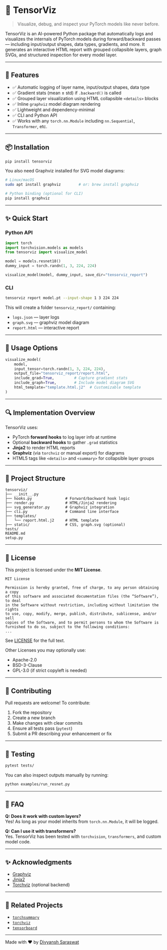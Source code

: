 # 🧠 TensorViz

> Visualize, debug, and inspect your PyTorch models like never before.

TensorViz is an AI-powered Python package that automatically logs and visualizes the internals of PyTorch models during forward/backward passes — including input/output shapes, data types, gradients, and more. It generates an interactive HTML report with grouped collapsible layers, graph SVGs, and structured inspection for every model layer.

---

## 🚀 Features

- ✅ Automatic logging of layer name, input/output shapes, data type
- ✅ Gradient stats (mean ± std) if `.backward()` is called
- ✅ Grouped layer visualization using HTML collapsible `<details>` blocks
- ✅ Inline `graphviz` model diagram rendering
- ✅ Lightweight and dependency-minimal
- ✅ CLI and Python API
- ✅ Works with any `torch.nn.Module` including `nn.Sequential`, `Transformer`, etc.

---

## 📦 Installation

```bash
pip install tensorviz
```

You also need Graphviz installed for SVG model diagrams:

```bash
# Linux/macOS
sudo apt install graphviz        # or: brew install graphviz

# Python binding (optional for CLI)
pip install graphviz
```

---

## ✨ Quick Start

### Python API

```python
import torch
import torchvision.models as models
from tensorviz import visualize_model

model = models.resnet18()
dummy_input = torch.randn(1, 3, 224, 224)

visualize_model(model, dummy_input, save_dir="tensorviz_report")
```

### CLI

```bash
tensorviz report model.pt --input-shape 1 3 224 224
```

This will create a folder `tensorviz_report/` containing:

- `logs.json` — layer logs
- `graph.svg` — graphviz model diagram
- `report.html` — interactive report

---

## 🧰 Usage Options

```python
visualize_model(
    model,
    input_tensor=torch.randn(1, 3, 224, 224),
    output_file="tensorviz_report/report.html",
    include_grad=True,         # Capture gradient stats
    include_graph=True,        # Include model diagram SVG
    html_template="template.html.j2"  # Customizable template
)
```

---

## 🔍 Implementation Overview

TensorViz uses:

- PyTorch **forward hooks** to log layer info at runtime
- Optional **backward hooks** to gather `.grad` statistics
- **Jinja2** to render HTML reports
- **Graphviz** (via `torchviz` or manual export) for diagrams
- HTML5 tags like `<details>` and `<summary>` for collapsible layer groups

---

## 📁 Project Structure

```plaintext
tensorviz/
├── __init__.py
├── hooks.py               # Forward/backward hook logic
├── render.py              # HTML/Jinja2 rendering
├── svg_generator.py       # Graphviz integration
├── cli.py                 # Command line interface
├── templates/
│   └── report.html.j2     # HTML template
├── static/                # CSS, graph.svg (optional)
tests/
README.md
setup.py
```

---

## 📜 License

This project is licensed under the **MIT License**.

```text
MIT License

Permission is hereby granted, free of charge, to any person obtaining a copy
of this software and associated documentation files (the “Software”), to deal
in the Software without restriction, including without limitation the rights
to use, copy, modify, merge, publish, distribute, sublicense, and/or sell
copies of the Software, and to permit persons to whom the Software is
furnished to do so, subject to the following conditions:
...
```

See [LICENSE](./LICENSE) for the full text.

Other Licenses you may optionally use:
- Apache-2.0
- BSD-3-Clause
- GPL-3.0 (if strict copyleft is needed)

---

## 👥 Contributing

Pull requests are welcome! To contribute:

1. Fork the repository
2. Create a new branch
3. Make changes with clear commits
4. Ensure all tests pass (`pytest`)
5. Submit a PR describing your enhancement or fix

---

## 🧪 Testing

```bash
pytest tests/
```

You can also inspect outputs manually by running:

```bash
python examples/run_resnet.py
```

---

## 🙋 FAQ

**Q: Does it work with custom layers?**  
Yes! As long as your model inherits from `torch.nn.Module`, it will be logged.

**Q: Can I use it with transformers?**  
Yes. TensorViz has been tested with `torchvision`, `transformers`, and custom model code.

---

## ✨ Acknowledgments

- [Graphviz](https://graphviz.org/)
- [Jinja2](https://jinja.palletsprojects.com/)
- [Torchviz](https://github.com/szagoruyko/pytorchviz) (optional backend)

---

## 🔗 Related Projects

- [`torchsummary`](https://github.com/sksq96/pytorch-summary)
- [`torchviz`](https://github.com/szagoruyko/pytorchviz)
- [`tensorboard`](https://pytorch.org/docs/stable/tensorboard.html)

---

Made with ❤️ by [Divyansh Saraswat](https://github.com/divyanshsaraswat)